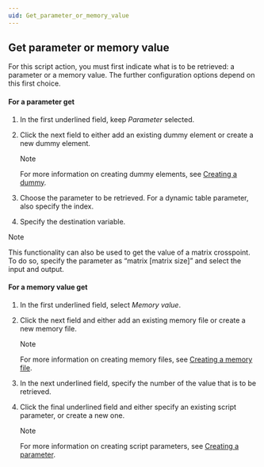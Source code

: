 ```yaml
---
uid: Get_parameter_or_memory_value
---
```


## Get parameter or memory value

For this script action, you must first indicate what is to be retrieved: a parameter or a memory value. The further configuration options depend on this first choice.

#### For a parameter get

1. In the first underlined field, keep *Parameter* selected.

2. Click the next field to either add an existing dummy element or create a new dummy element.

    > [!NOTE]
    > For more information on creating dummy elements, see [Creating a dummy](xref:Script_variables#creating-a-dummy).

3. Choose the parameter to be retrieved. For a dynamic table parameter, also specify the index.

4. Specify the destination variable.

> [!NOTE]
> This functionality can also be used to get the value of a matrix crosspoint. To do so, specify the parameter as “matrix \[matrix size\]” and select the input and output.

#### For a memory value get

1. In the first underlined field, select *Memory value*.

2. Click the next field and either add an existing memory file or create a new memory file.

    > [!NOTE]
    > For more information on creating memory files, see [Creating a memory file](xref:Script_variables#creating-a-memory-file).

3. In the next underlined field, specify the number of the value that is to be retrieved.

4. Click the final underlined field and either specify an existing script parameter, or create a new one.

    > [!NOTE]
    > For more information on creating script parameters, see [Creating a parameter](xref:Script_variables#creating-a-parameter).
    >

